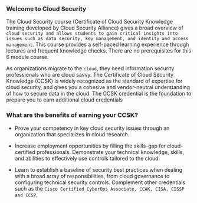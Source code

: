 ### Welcome to Cloud Security

The Cloud Security course (Certificate of Cloud Security Knowledge training developed by Cloud Security Alliance) gives a broad overview of `cloud security and allows students to gain critical insights into issues such as data security, key management, and identity and access management`. This course provides a self-paced learning experience through lectures and frequent knowledge checks. There are no prerequisites for this 6 module course.

As organizations migrate to the `cloud`, they need information security professionals who are cloud savvy. The Certificate of Cloud Security Knowledge (CCSK) is widely recognized as the standard of expertise for cloud security, and gives you a cohesive and vendor-neutral understanding of how to secure data in the cloud. The CCSK credential is the foundation to prepare you to earn additional cloud credentials

### What are the benefits of earning your CCSK?

+ Prove your competency in key cloud security issues through an organization that specializes in cloud research.

+ Increase employment opportunities by filling the skills-gap for cloud-certified professionals.
Demonstrate your technical knowledge, skills, and abilities to effectively use controls tailored to the cloud.

+ Learn to establish a baseline of security best practices when dealing with a broad array of responsibilities, from cloud governance to configuring technical security controls. Complement other credentials such as the `Cisco Certified CyberOps Associate, CCAK, CISA, CISSP and CCSP`. 

